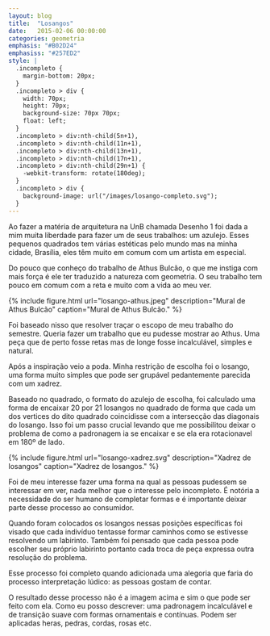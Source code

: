 ```yaml
---
layout: blog
title:  "Losangos"
date:   2015-02-06 00:00:00
categories: geometria
emphasis: "#B02D24"
emphasiss: "#257ED2"
style: |
  .incompleto {
    margin-bottom: 20px;
  }
  .incompleto > div {
    width: 70px;
    height: 70px;
    background-size: 70px 70px;
    float: left;
  }
  .incompleto > div:nth-child(5n+1),
  .incompleto > div:nth-child(11n+1),
  .incompleto > div:nth-child(13n+1),
  .incompleto > div:nth-child(17n+1),
  .incompleto > div:nth-child(29n+1) {
    -webkit-transform: rotate(180deg);
  }
  .incompleto > div {
    background-image: url("/images/losango-completo.svg");
  }
---
```


Ao fazer a matéria de arquitetura na UnB chamada Desenho 1 foi dada a mim muita liberdade para fazer um de seus trabalhos: um azulejo.
Esses pequenos quadrados tem várias estéticas pelo mundo mas na minha cidade, Brasília, eles têm muito em comum com um artista em especial.

Do pouco que conheço do trabalho de Athus Bulcão, o que me instiga com mais força é ele ter traduzido a natureza com geometria.
O seu trabalho tem pouco em comum com a reta e muito com a vida ao meu ver.

{% include figure.html url="losango-athus.jpeg" description="Mural de Athus Bulcão" caption="Mural de Athus Bulcão." %}

Foi baseado nisso que resolver traçar o escopo de meu trabalho do semestre.
Queria fazer um trabalho que eu pudesse mostrar ao Athus.
Uma peça que de perto fosse retas mas de longe fosse incalculável, simples e natural.

Após a inspiração veio a poda.
Minha restrição de escolha foi o losango, uma forma muito simples que pode ser grupável pedantemente parecida com um xadrez.

Baseado no quadrado, o formato do azulejo de escolha, foi calculado uma forma de encaixar 20 por 21 losangos no quadrado de forma que cada um dos vertices do dito quadrado coincidisse com a intersecção das diagonais do losango.
Isso foi um passo crucial levando que me possibilitou deixar o problema de como a padronagem ia se encaixar e se ela era rotacionavel em 180º de lado.

{% include figure.html url="losango-xadrez.svg" description="Xadrez de losangos" caption="Xadrez de losangos." %}

Foi de meu interesse fazer uma forma na qual as pessoas pudessem se interessar em ver, nada melhor que o interesse pelo incompleto.
É notória a necessidade do ser humano de completar formas e é importante deixar parte desse processo ao consumidor.

Quando foram colocados os losangos nessas posições específicas foi visado que cada indivíduo tentasse formar caminhos como se estivesse resolvendo um labirinto.
Também foi pensado que cada pessoa pode escolher seu próprio labirinto portanto cada troca de peça expressa outra resolução do problema.

Esse processo foi completo quando adicionada uma alegoria que faria do processo interpretação lúdico: as pessoas gostam de contar.

<script src="https://code.jquery.com/jquery-2.2.0.min.js"></script>
<script>
  $(document).ready(function($) {
    for (var i = 0; i <= 48; i++) {
      $(".incompleto").append("<div></div>");
    }
  });
</script>

<div class="incompleto clearfix"></div>

O resultado desse processo não é a imagem acima e sim o que pode ser feito com ela.
Como eu posso descrever: uma padronagem incalculável e de transição suave com formas ornamentais e contínuas.
Podem ser aplicadas heras, pedras, cordas, rosas etc.
